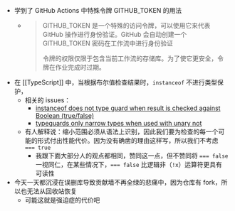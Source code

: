 - 学到了 GitHub Actions 中特殊令牌 GITHUB_TOKEN 的用法
	- > GITHUB_TOKEN 是一个特殊的访问令牌，可以使用它来代表 GitHub 操作进行身份验证。GitHub 会自动创建一个 GITHUB_TOKEN 密码在工作流中进行身份验证
	  >
	  > 令牌的权限仅限于包含当前工作流的存储库。为了使它更安全，令牌在作业完成时过期。
- 在 [[TypeScript]] 中，当根据布尔值检查结果时，`instanceof` 不进行类型保护，
	- 相关的 issues：
		- [instanceof does not type guard when result is checked against Boolean (true/false)](https://github.com/microsoft/TypeScript/issues/47891)
		- [typeguards only narrow types when used with unary not](https://github.com/microsoft/TypeScript/issues/44366)
	- 有人解释说：缩小范围必须从语法上识别，因此我们要为检查的每一个可能的形式付出性能代价。因为没有确凿的理由这样写，所以我们不考虑 `=== true`
		- 我跟下面大部分人的观点都相同，赞同这一点，但不赞同将 `=== false` 一视同仁，在某些情况下，`=== false` 比逻辑非（`!x`）运算符更具有可读性
- 今天一天都沉浸在误删库导致贡献墙不再全绿的悲痛中，因为仓库有 fork，所以也无法从回收站恢复
	- 可能这就是强迫症的代价吧
